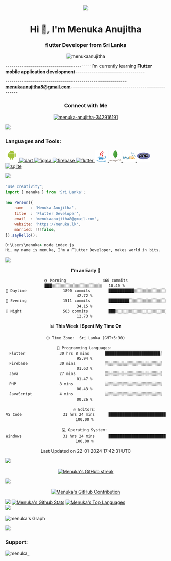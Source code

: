 <div align="center">
  <img height="200" src="https://camo.githubusercontent.com/53e2d5e6937554a96b9299b5d38e39080ab9281af5c888aa5b06b86312ccdccd/68747470733a2f2f63646e2e66696c65737461636b636f6e74656e742e636f6d2f6566625352313868543575524b756f307a6f4d41"  />
</div>

###

<h1 align="center">Hi 👋, I'm Menuka Anujitha</h1>
<h3 align="center">flutter Developer from Sri Lanka</h3>

<p align="center"> <img src="https://komarev.com/ghpvc/?username=menukaanujitha&label=Profile%20views&color=0e75b6&style=flat" alt="menukaanujitha" /> </p>

------------------------------------------I’m currently learning **Flutter mobile application development**----------------------------------

 -----------------------------------------------------------**menukaanujitha8@gmail.com**----------------------------------------------------



<h3 align="center">Connect with Me</h3>
<p align="center">
<a href="https://linkedin.com/in/menuka-anujitha-342916191" target="blank"><img align="center" src="https://raw.githubusercontent.com/rahuldkjain/github-profile-readme-generator/master/src/images/icons/Social/linked-in-alt.svg" alt="menuka-anujitha-342916191" height="30" width="40" /></a>

</p>
<img src="/assets/images/horizontal-divider-gradient.gif">
<h3 align="left">Languages and Tools:</h3>
<p align="left"> <a href="https://developer.android.com" target="_blank" rel="noreferrer"> <img src="https://raw.githubusercontent.com/devicons/devicon/master/icons/android/android-original-wordmark.svg" alt="android" width="40" height="40"/> </a> <a href="https://dart.dev" target="_blank" rel="noreferrer"> <img src="https://www.vectorlogo.zone/logos/dartlang/dartlang-icon.svg" alt="dart" width="40" height="40"/> </a> <a href="https://www.figma.com/" target="_blank" rel="noreferrer"> <img src="https://www.vectorlogo.zone/logos/figma/figma-icon.svg" alt="figma" width="40" height="40"/> </a> <a href="https://firebase.google.com/" target="_blank" rel="noreferrer"> <img src="https://www.vectorlogo.zone/logos/firebase/firebase-icon.svg" alt="firebase" width="40" height="40"/> </a> <a href="https://flutter.dev" target="_blank" rel="noreferrer"> <img src="https://www.vectorlogo.zone/logos/flutterio/flutterio-icon.svg" alt="flutter" width="40" height="40"/> </a> <a href="https://www.java.com" target="_blank" rel="noreferrer"> <img src="https://raw.githubusercontent.com/devicons/devicon/master/icons/java/java-original.svg" alt="java" width="40" height="40"/> </a> <a href="https://www.mongodb.com/" target="_blank" rel="noreferrer"> <img src="https://raw.githubusercontent.com/devicons/devicon/master/icons/mongodb/mongodb-original-wordmark.svg" alt="mongodb" width="40" height="40"/> </a> <a href="https://www.mysql.com/" target="_blank" rel="noreferrer"> <img src="https://raw.githubusercontent.com/devicons/devicon/master/icons/mysql/mysql-original-wordmark.svg" alt="mysql" width="40" height="40"/> </a> <a href="https://www.php.net" target="_blank" rel="noreferrer"> <img src="https://raw.githubusercontent.com/devicons/devicon/master/icons/php/php-original.svg" alt="php" width="40" height="40"/> </a> <a href="https://www.sqlite.org/" target="_blank" rel="noreferrer"> <img src="https://www.vectorlogo.zone/logos/sqlite/sqlite-icon.svg" alt="sqlite" width="40" height="40"/> </a> </p>
<!--x axis divider-->
<img src="/assets/images/horizontal-divider-gradient.gif">



```js
"use creativity";
import { menuka } from 'Sri Lanka';

new Person({
    name   : 'Menuka Anujitha',
    title  : 'Flutter Developer',
    email  : 'menukaanujitha8@gmail.com',
    website: 'https://menuka.lk',
    married: !!!false,
}).sayHello();
```

```cmd
D:\Users\menuka> node index.js
Hi, my name is menuka, I'm a Flutter Developer, makes world in bits.
```
<img src="/assets/images/horizontal-divider-gradient.gif">

<div align="center">


<!--START_SECTION:waka-->
**I'm an Early 🐤** 

```text
🌞 Morning                460 commits         ███░░░░░░░░░░░░░░░░░░░░░░   10.40 % 
🌆 Daytime                1890 commits        ███████████░░░░░░░░░░░░░░   42.72 % 
🌃 Evening                1511 commits        █████████░░░░░░░░░░░░░░░░   34.15 % 
🌙 Night                  563 commits         ███░░░░░░░░░░░░░░░░░░░░░░   12.73 % 
```


📊 **This Week I Spent My Time On** 

```text
🕑︎ Time Zone:  Sri Lanka (GMT+5:30)

💬 Programming Languages: 
Flutter               30 hrs 8 mins       ████████████████████████░   95.94 % 
Firebase              30 mins             ░░░░░░░░░░░░░░░░░░░░░░░░░   01.63 % 
Java                  27 mins             ░░░░░░░░░░░░░░░░░░░░░░░░░   01.47 % 
PHP                   8 mins              ░░░░░░░░░░░░░░░░░░░░░░░░░   00.43 % 
JavaScript            4 mins              ░░░░░░░░░░░░░░░░░░░░░░░░░   00.26 % 

🔥 Editors: 
VS Code                  31 hrs 24 mins      █████████████████████████   100.00 % 

💻 Operating System: 
Windows                  31 hrs 24 mins      █████████████████████████   100.00 % 
```


 Last Updated on 22-01-2024 17:42:31 UTC
<!--END_SECTION:waka-->
  
</div>
<img src="/assets/images/horizontal-divider-gradient.gif">
<p align="center">
  <a href="https://github.com/menukaAnujitha">
    <img src="https://github-readme-streak-stats.herokuapp.com/?user=alsiam&theme=radical&border=7F3FBF&background=0D1117" alt="Menuka's GitHub streak"/>
  </a>
</p>
<img src="/assets/images/horizontal-divider-gradient.gif">
<p align="center">
  <a href="https://github.com/menukaAnujitha">
    <img src="https://github-profile-summary-cards.vercel.app/api/cards/profile-details?username=menukaAnujitha&theme=radical" alt="Menuka's GitHub Contribution"/>
  </a>
  
</p>

<img src="/assets/images/horizontal-divider-gradient.gif">


<a> 
    <a href="https://github.com/menukaAnujitha"><img alt="Menuka's Github Stats" src="https://denvercoder1-github-readme-stats.vercel.app/api?username=menukaAnujitha&show_icons=true&count_private=true&theme=react&border_color=7F3FBF&bg_color=0D1117&title_color=F85D7F&icon_color=F8D866" height="192px" width="49.5%"/></a>
  <a href="https://github.com/menukaAnujitha"><img alt="Menuka's Top Languages" src="https://denvercoder1-github-readme-stats.vercel.app/api/top-langs/?username=menukaAnujitha&langs_count=8&layout=compact&theme=react&border_color=7F3FBF&bg_color=0D1117&title_color=F85D7F&icon_color=F8D866" height="192px" width="49.5%"/></a>
  <br/>
</a>

<img src="/assets/images/horizontal-divider-gradient.gif">


![menuka's Graph](https://github-readme-activity-graph.vercel.app/graph?username=menukaAnujitha&custom_title=Menuka's%20GitHub%20Activity%20Graph&bg_color=0D1117&color=7F3FBF&line=7F3FBF&point=7F3FBF&area_color=FFFFFF&title_color=FFFFFF&area=true)


<!--x axis divider-->
<img src="/assets/images/horizontal-divider-gradient.gif">






<h3 align="left">Support:</h3>
<p><a href="https://www.buymeacoffee.com/menuka_"> <img align="left" src="https://cdn.buymeacoffee.com/buttons/v2/default-yellow.png" height="50" width="210" alt="menuka_" /></a></p><br><br>


